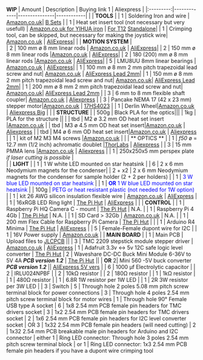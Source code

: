**WIP**
|   Amount  | Description | Buying link 1 | Aliexpress |
|:---------:|-------------|---------------|------------|
|           | **TOOLS**   |
|    1      | Soldering Iron and wire | [Amazon.co.uk](https://www.amazon.co.uk/YIHUA-Digital-Soldering-Lead-Free-Calibration/dp/B0CMQHYTK5)| [B Sets](https://www.aliexpress.com/item/1005006240211620.html)  |
|    1      | Heat set insert tool (not necessary but very usefull) | [Amazon.co.uk for YIHUA iron](https://www.amazon.co.uk/Kigniote-Heat-set-Soldering-Threaded-Compatible/dp/B0CXPQBFH8) | [For T12](https://www.aliexpress.com/item/1005008028914537.html) [Standalone](https://www.aliexpress.com/item/1005005979413935.html)|
|    1      | Crimping tool, can be skipped, but necessary for making the joystick wire| [Amazon.co.uk](https://www.amazon.co.uk/Taiss-Ratcheting-Connector-SN-28B-Crimping/dp/B0BYMT2BRP) | [AliExpress](https://www.aliexpress.com/item/1005004496428442.html)|
|           | **MOTION SYSTEM**   |                            
|   2       | 100 mm ø 8 mm linear rods | [Amazon.co.uk](https://www.amazon.co.uk/Linear-Diameter-Hardened-Straight-Bearing/dp/B0B5W76XVB) | [AliExpress](https://www.aliexpress.com/item/1005006293171727.html)|
|   2       | 150 mm ø 8 mm linear rods |[Amazon.co.uk](https://www.amazon.co.uk/Linear-Diameter-Hardened-Straight-Bearing/dp/B0B5W76XVB) | [AliExpress](https://www.aliexpress.com/item/1005006293171727.html)|
|   2       | 180 (200) mm ø 8 mm linear rods |[Amazon.co.uk](https://www.amazon.co.uk/Linear-Diameter-Hardened-Straight-Bearing/dp/B0B5W76XVB) | [AliExpress](https://www.aliexpress.com/item/1005006293171727.html)|
|   5       | LMU8UU 8mm linear bearings | [Amazon.co.uk](https://www.amazon.co.uk/sourcing-map-Bearings-Bearing-Printer/dp/B0CNCQMYTG) | [AliExpress](https://www.aliexpress.com/item/1005004774546723.html)|
|   1       | 100 mm ø 8 mm 2 mm pitch trapezoidal lead screw and nut| [Amazon.co.uk](https://www.amazon.co.uk/sourcing-map-Stainless-Copper-Printer/dp/B07QXJDKCK) | [AliExpress Lead 2mm](https://www.aliexpress.com/item/1005003720855082.html)|
|   1       | 150 mm ø 8 mm 2 mm pitch trapezoidal lead screw and nut| [Amazon.co.uk](https://www.amazon.co.uk/sourcing-map-Stainless-Copper-Printer/dp/B07R1W6MCT)| [AliExpress Lead 2mm](https://www.aliexpress.com/item/1005003720855082.html)|
|   1       | 200 mm ø 8 mm 2 mm pitch trapezoidal lead screw and nut| [Amazon.co.uk](https://www.amazon.co.uk/sourcing-map-uxcell-Stainless-Printer/dp/B07QYLW15S)| [AliExpress Lead 2mm](https://www.aliexpress.com/item/1005003720855082.html) |
|   3       | 6 mm to 8 mm flexible shaft coupler| [Amazon.co.uk](https://www.amazon.co.uk/sourcing-map-Aluminum-Coupling-Connector/dp/B09139YZ2H) | [Aliexpress](https://www.aliexpress.com/item/1005006305848755.html) |
|   3       | Pancake NEMA 17 (42 x 23 mm) stepper motor|[Amazon.co.uk](https://www.amazon.co.uk/SIMAX3D-stepper-degrees-Creality-extruder/dp/B08FFM6LRL) | [17HS4023](https://www.aliexpress.com/item/1005006005430638.html) |
|   1       | Derlin Wheel|[Amazon.co.uk](https://www.amazon.co.uk/sourcing-map-Printer-Bearing-Plastic/dp/B0DPL2N6K7) | [Aliexpress Big](https://www.aliexpress.com/item/1005004275676552.html) |
|           | **STRUCTURE** |
|   500g    | Black PLA for the optics|||
|   1kg     | PLA for the structure || |
|    tbd    | M2 ø 3.2 mm OD heat set insert |[Amazon.co.uk](https://www.amazon.co.uk/Coptiner-M2x4x3-2mm-Embedment-Threaded-Internal/dp/B0D99SLDTQ) |
|    tbd    | M3 ø 4.5 mm OD heat set insert|[Amazon.co.uk]() | [Aliexpress](https://www.aliexpress.com/item/1005003582355741.html) |
|    tbd    | M4 ø 6 mm OD heat set insert|[Amazon.co.uk]() | [Aliexpress](https://www.aliexpress.com/item/1005003582355741.html) |
|    1      | kit of M2 M3 M4 screws |[Amazon.co.uk](https://www.amazon.co.uk/1080pcs-Stainless-Washers-Machine-Assortment/dp/B0C8TBJZJ1) |
|           | ** OPTICS ** |
|   1       | *f50* ø = 12.7 mm (1/2 inch) achromatic doublet |[ThorLabs](https://www.thorlabs.com/thorproduct.cfm?partnumber=AC127-050-A) | [Aliexpress](https://www.aliexpress.com/item/1005007663163643.html) |
|   3       | 15 mm PMMA lens |[Amazon.co.uk](https://www.amazon.co.uk/PATIKIL-Diameter-Condenser-Flashlight-Transparent/dp/B0BR5PMGWD) | [Aliexpress](https://www.aliexpress.com/item/1005006610294774.html) |
|   1       | 250x250x5 mm perspex plate *if laser cutting is possible* |   
|           | **LIGHT** |
|   1       | 1 W white LED mounted on star heatsink |
|   6       | 2 x 6 mm Neodymium magnets for the condenser|
|   2 + x2  | 2 x 6 mm Neodymium magnets for the condenser for sample holder (2 + 2 per holders) |
|   1       | <span style="color:blue"> 3 W blue LED mounted on star heatsink  </span>|
|   1       | <span style="color:blue"> **OR** 1 W blue LED mounted on star heatsink  </span>|
|   100g    | <span style="color:blue"> PETG or heat resistant plastic (not needed for 1W option)  </span>|
|   1       | kit 26 AWG silicon insulation flexible wire | [Amazon.co.uk](https://www.amazon.co.uk/Silicone-Electrical-Wire-HuLuWa-Stranded-Aircraft/dp/B0C8HPNV8Y) | [AliExpress](https://www.aliexpress.com/item/1005007256968315.html) |
|   1       | 16xRGB LED Ring light | [The Pi Hut](https://thepihut.com/products/adafruit-neopixel-ring-16-x-5050-rgb-led-with-integrated-drivers) | [AliExpress](https://www.aliexpress.com/item/1005002287819725.html) |
|           | **CONTROL** |
|   1       | Raspberry Pi HQ Camera C - mount | [The Pi Hut](https://thepihut.com/products/raspberry-pi-high-quality-camera-module) | N.A. |
|   1       | Raspberry Pi 4 4Gb |  [The Pi Hut](https://thepihut.com/products/raspberry-pi-4-model-b?variant=20064052740158) | N.A. |
|   1       | SD Card > 32Gb | [Amazon.co.uk](https://www.amazon.co.uk/SanDisk-256GB-Ultra-microSDXC-Adapter/dp/B0B7NV73PJ) | N.A. |
|   1       | 200 mm Flex Cable for Raspberry Pi Camera |  [The Pi Hut](https://thepihut.com/products/flex-cable-for-raspberry-pi-camera-or-display-200mm-8) | |
|   1       | Arduino R4 Minima | [The Pi Hut](https://thepihut.com/products/arduino-uno-r4-minima) | [AliExpress](https://www.aliexpress.com/item/1005008070945257.html) |
|   5       | Female-Female dupont wire for I2C |
|   1       | 16V Power supply | [Amazon.co.uk](https://www.amazon.co.uk/KFD-Keyboard-PSR-2000-PSR-S900-Workstation/dp/B07B9GDY4P)
|           | **MAIN BOARD** |
|   1       | Main PCB       | Upload files to [JLCPCB](https://jlcpcb.com/) ||
|   3       | TMC 2209 stepstick module stepper driver | [Amazon.co.uk](https://www.amazon.co.uk/BIQU-DIRECT-Printer-Stepstick-Heatsink/dp/B07ZCTRS6N) | [AliExpress](https://www.aliexpress.com/item/33028050145.html)
|   1       | Adafruit 3.3v <-> 5v 12C safe logic level converter | [The Pi Hut](https://thepihut.com/products/adafruit-4-channel-i2c-safe-bi-directional-logic-level-converter)
|   2       | Waveshare DC-DC Buck Mini Module 6-36V to 5V 4A ***PCB version 1.2*** | [The Pi Hut](https://thepihut.com/products/dc-dc-buck-mini-module-3-3v-5v) ||
|   **OR** 2| Mini 560 -5V buck converter ***PCB version 1.2*** || [AliExpress 5V vers](https://www.aliexpress.com/item/1005002525645136.html)  |
|   6       | 1000 µf Electrolytic capacitor |
|   2       | IRLU024NPBF |
|   2       | 10kΩ resistor |
|   2       | 180Ω resistor |
|   1       | 1kΩ resistor |
|   1       | 480Ω resistor |
|   1       | 6.8R 1W resistor per 1W LED |
|   1       | 2R 3W resistor per 3W LED |
|   3       | Switch
|   5       | Through hole 2 poles 5.08 mm pitch screw terminal block for power connections
|   3       | Through hole 4 poles 2.54 mm pitch screw terminal block for motor wires
|   1       | Through hole 90° Female USB type A socket
|   6       | 1x8 2.54 mm PCB female pin headers for TMC drivers socket
|   3       | 1x2 2.54 mm PCB female pin headers for TMC drivers socket
|   2       | 1x6 2.54 mm PCB female pin headers for I2C level converter socket
|   OR 3    | 1x32 2.54 mm PCB female pin headers (will need cutting)
|   2       | 1x32 2.54 mm PCB breakable male pin headers for Arduino and I2C connector
|  either 1 | Ring LED connector: Through hole 3 poles 2.54 mm pitch screw terminal block
|  or 1     | Ring LED connector: 1x3 2.54 mm PCB female pin headers if you have a dupont wire  crimping tool







